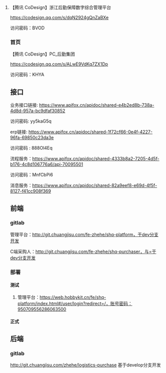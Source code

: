 1. 【腾讯 CoDesign】浙江后勤保障数字综合管理平台

   https://codesign.qq.com/s/dqN2924gQnZaBXe

   访问密码：BVOD

   ### 首页

   【腾讯 CoDesign】PC_后勤集团

   https://codesign.qq.com/s/ALwE9VdKq7ZX1Dp

   访问密码：KHYA

   ## 接口

   业务接口链接: https://www.apifox.cn/apidoc/shared-e4b2ed8b-738a-4d8d-957a-bc9dfaf30852  

   访问密码: yy5kaG5q

   

   erp链接: https://www.apifox.cn/apidoc/shared-1f72cf66-0e4f-4227-96fa-69850c23da3e  

   访问密码 : 888Ol4Eq

   

   流程服务：https://www.apifox.cn/apidoc/shared-4333b8a2-7205-4d5f-b176-4c8d106776a6/api-70095501

   访问密码：MnfCbPi6

   消息服务：https://www.apifox.cn/apidoc/shared-82a9eef8-e69d-4f5f-8127-f41cc908f369

   

   ## 前端

   ### gitlab

   管理平台：http://git.chuangjisu.com/fe-zhehe/shq-platform，于dev分支开发

   C端采购人：http://git.chuangjisu.com/fe-zhehe/shq-purchaser，与=于dev分支开发

   ### 部署

   #### 测试

   1. 管理平台：https://web.hobbykit.cn/fe/shq-platform/index.html#/user/login?redirect=/，账号密码：950709556286063500

   #### 正式

   

   ## 后端

   ### gitlab 

   http://git.chuangjisu.com/zhehe/logistics-purchase  基于develop分支开发
